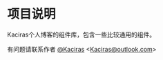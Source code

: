 # 项目说明

Kaciras个人博客的组件库，包含一些比较通用的组件。

有问题请联系作者 [@Kaciras](https://github.com/Kaciras) <[Kaciras@outlook.com](mailto:Kaciras@outlook.com)>

